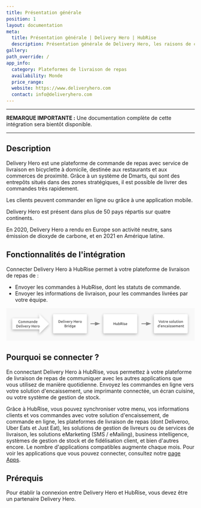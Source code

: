 ```yaml
---
title: Présentation générale
position: 1
layout: documentation
meta:
  title: Présentation générale | Delivery Hero | HubRise
  description: Présentation générale de Delivery Hero, les raisons de connecter votre plateforme de livraison à HubRise et liste des fonctionnalités de l'intégration avec HubRise.
gallery:
path_override: /
app_info:
  category: Plateformes de livraison de repas
  availability: Monde
  price_range:
  website: https://www.deliveryhero.com
  contact: info@deliveryhero.com
---
```


---

**REMARQUE IMPORTANTE :** Une documentation complète de cette intégration sera bientôt disponible.

---

## Description

Delivery Hero est une plateforme de commande de repas avec service de livraison en bicyclette à domicile, destinée aux restaurants et aux commerces de proximité. Grâce à un système de Dmarts, qui sont des entrepôts situés dans des zones stratégiques, il est possible de livrer des commandes très rapidement.

Les clients peuvent commander en ligne ou grâce à une application mobile.

Delivery Hero est présent dans plus de 50 pays répartis sur quatre continents.

En 2020, Delivery Hero a rendu en Europe son activité neutre, sans émission de dioxyde de carbone, et en 2021 en Amérique latine.

## Fonctionnalités de l'intégration

Connecter Delivery Hero à HubRise permet à votre plateforme de livraison de repas de :

- Envoyer les commandes à HubRise, dont les statuts de commande.
- Envoyer les informations de livraison, pour les commandes livrées par votre équipe.

![Diagramme du flux de connexion entre Delivery Hero, Delivero Hero Bridge, et HubRise](../images/000-fr-2x-delivery-hero-diagramme-connexion.png)

## Pourquoi se connecter ?

En connectant Delivery Hero à HubRise, vous permettez à votre plateforme de livraison de repas de communiquer avec les autres applications que vous utilisez de manière quotidienne. Envoyez les commandes en ligne vers votre solution d'encaissement, une imprimante connectée, un écran cuisine, ou votre système de gestion de stock.

Grâce à HubRise, vous pouvez synchroniser votre menu, vos informations clients et vos commandes avec votre solution d'encaissement, de commande en ligne, les plateformes de livraison de repas (dont Deliveroo, Uber Eats et Just Eat), les solutions de gestion de livreurs ou de services de livraison, les solutions eMarketing (SMS / eMailing), business intelligence, systèmes de gestion de stock et de fidélisation client, et bien d'autres encore. Le nombre d'applications compatibles augmente chaque mois. Pour voir les applications que vous pouvez connecter, consultez notre [page Apps](/apps).

## Prérequis

Pour établir la connexion entre Delivery Hero et HubRise, vous devez être un partenaire Delivery Hero.
